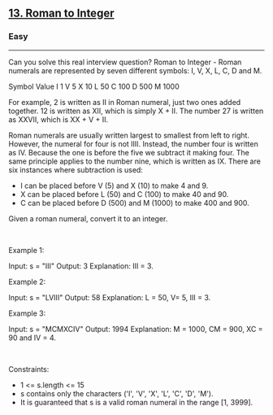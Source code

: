 <h2><a href="https://leetcode.com/problems/roman-to-integer/">13. Roman to Integer</a></h2><h3>Easy</h3><hr>Can you solve this real interview question? Roman to Integer - Roman numerals are represented by seven different symbols: I, V, X, L, C, D and M.


Symbol       Value
I             1
V             5
X             10
L             50
C             100
D             500
M             1000

For example, 2 is written as II in Roman numeral, just two ones added together. 12 is written as XII, which is simply X + II. The number 27 is written as XXVII, which is XX + V + II.

Roman numerals are usually written largest to smallest from left to right. However, the numeral for four is not IIII. Instead, the number four is written as IV. Because the one is before the five we subtract it making four. The same principle applies to the number nine, which is written as IX. There are six instances where subtraction is used:

 * I can be placed before V (5) and X (10) to make 4 and 9. 
 * X can be placed before L (50) and C (100) to make 40 and 90. 
 * C can be placed before D (500) and M (1000) to make 400 and 900.

Given a roman numeral, convert it to an integer.

 

Example 1:


Input: s = "III"
Output: 3
Explanation: III = 3.


Example 2:


Input: s = "LVIII"
Output: 58
Explanation: L = 50, V= 5, III = 3.


Example 3:


Input: s = "MCMXCIV"
Output: 1994
Explanation: M = 1000, CM = 900, XC = 90 and IV = 4.


 

Constraints:

 * 1 <= s.length <= 15
 * s contains only the characters ('I', 'V', 'X', 'L', 'C', 'D', 'M').
 * It is guaranteed that s is a valid roman numeral in the range [1, 3999].